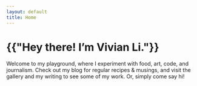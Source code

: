 ```yaml
---
layout: default
title: Home
---
```

# {{"Hey there! I’m Vivian Li."}}
Welcome to my playground, where I experiment with food, art, code, and journalism. Check out my blog for regular recipes & musings, and visit the gallery and my writing to see some of my work. Or, simply come say hi! 

